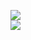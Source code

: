 [![](https://img.shields.io/badge/Made%20With-Github%20Spray-lightgrey.svg?style=for-the-badge&logo=github)](https://github.com/Annihil/github-spray#28395)  
[![](https://i.imgur.com/2DrTn0Z.gif)](https://github.com/Annihil/github-spray)